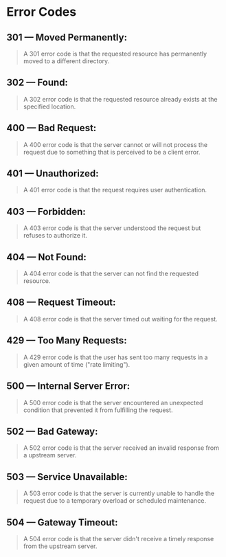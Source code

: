 # Error Codes

## 301 — Moved Permanently:

> A 301 error code is that the requested resource has permanently moved to a different directory.

## 302 — Found:

> A 302 error code is that the requested resource already exists at the specified location.

## 400 — Bad Request:

> A 400 error code is that the server cannot or will not process the request due to something that is perceived to be a client error.

## 401 — Unauthorized:

> A 401 error code is that the request requires user authentication.

## 403 — Forbidden:

> A 403 error code is that the server understood the request but refuses to authorize it.

## 404 — Not Found:

> A 404 error code is that the server can not find the requested resource.

## 408 — Request Timeout:

> A 408 error code is that the server timed out waiting for the request.

## 429 — Too Many Requests:

> A 429 error code is that the user has sent too many requests in a given amount of time ("rate limiting").

## 500 — Internal Server Error:

> A 500 error code is that the server encountered an unexpected condition that prevented it from fulfilling the request.

## 502 — Bad Gateway:

> A 502 error code is that the server received an invalid response from a upstream server.

## 503 — Service Unavailable:

> A 503 error code is that the server is currently unable to handle the request due to a temporary overload or scheduled maintenance.

## 504 — Gateway Timeout:

> A 504 error code is that the server didn't receive a timely response from the upstream server.